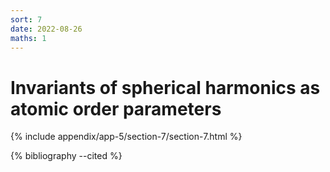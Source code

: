 ```yaml
---
sort: 7
date: 2022-08-26
maths: 1
---
```


# Invariants of spherical harmonics as atomic order parameters

{% include appendix/app-5/section-7/section-7.html %}

{% bibliography --cited %}
